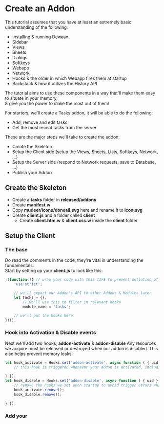 # Create an Addon

This tutorial assumes that you have at least an extremely basic understanding of the following:
* Installing & running Dewaan
* Sidebar
* Views
* Sheets
* Dialogs
* Softkeys
* Webapp
* Network
* Hooks & the order in which Webapp fires them at startup
* Backstack & how it utilizes the History API

The tutorial aims to use these components in a way that'll make them easy to situate in your memory,  
& give you the power to make the most out of them!

For starters, we'll create a Tasks addon, it will be able to do the following:

* Add, remove and edit tasks
* Get the most recent tasks from the server

These are the major steps we'll take to create the addon:

* Create the Skeleton
* Setup the Client side (setup the Views, Sheets, Lists, Softkeys, Network, ...)
* Setup the Server side (respond to Network requests, save to Database, ...)
* Publish your Addon

## Create the Skeleton

* Create a **tasks** folder in **released/addons**
* Create **manifest.w**
* Copy **mudeer/icons/doneall.svg** here and rename it to **icon.svg**
* Create **client.js** and a folder called **client**
	* Create **client.htm.w** & **client.css.w** inside the **client** folder

## Setup the Client

### The base

Do read the comments in the code, they're vital in understanding the fundamentals.  
Start by setting up your **client.js** to look like this:

```js
;(function(){ // wrap your code with this IIFE to prevent pollution of the global JS scope
	'use strict';

	// we'll export our Addon's API to other Addons & Modules later
	let Tasks = {},
		// we'll use this to filter in relevant hooks
		module_name = 'tasks';

	// we'll put the hooks here
})();
```

### Hook into Activation & Disable events

Next we'll add two hooks, **addon-activate** & **addon-disable**
Any resources we acquire must be released or destroyed when our addon is disabled. This also helps prevent memory leaks.


```js
let hook_activate = Hooks.set('addon-activate', async function ( { uid } ) { if (uid == module_name) {
	// this hook is triggered whenever your addon is activated, including on Webapp startup
	
} });
let hook_disable = Hooks.set('addon-disable', async function ( { uid } ) { if (uid == module_name) {
	// remove the hooks we set upon startup to avoid trigger errors while our addon is not loaded
	hook_activate.remove();
	hook_disable.remove();
	
} });

```

### Add your 






















